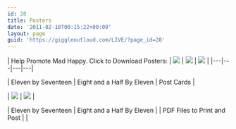 ```yaml
---
id: 28
title: Posters
date: '2011-02-10T00:15:22+00:00'
layout: page
guid: 'https://giggleoutloud.com/LIVE/?page_id=28'
---
```


| Help Promote Mad Happy. Click to Download Posters:
| [![](https://giggleoutloud.com/hype/images/Mad_Happy_2004_11-x-17.gif)](https://giggleoutloud.com/hype/Mad_Happy_2004_11-x-17.pdf) | [![](https://giggleoutloud.com/hype/images/Mad_Happy_8-x-11.gif)](https://giggleoutloud.com/hype/Mad_Happy_8-x-11.pdf) | [![](https://giggleoutloud.com/hype/images/Mad_Happy_dancer_4_up.gif)](https://giggleoutloud.com/hype/Mad_Happy_dancer_4_up.pdf)
|
|---|---|---|---|


| Eleven by Seventeen | Eight and a Half By Eleven | Post Cards |


| [![](https://giggleoutloud.com/hype/images/Mad_Happy_dancer_11-x-17.gif)](https://giggleoutloud.com/hype/Mad_Happy_dancer_11-x-17.pdf) | [![](https://giggleoutloud.com/hype/images/Mad_Happy_dancer_8-x-11.gif)](https://giggleoutloud.com/hype/Mad_Happy_dancer_8-x-11.pdf) |

| Eleven by Seventeen | Eight and a Half By Eleven |
| PDF Files to Print and Post |  |
